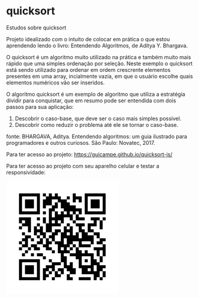 # quicksort

 Estudos sobre quicksort

Projeto idealizado com o intuito de colocar em prática o que estou aprendendo lendo o livro: Entendendo Algoritmos, de Aditya Y. Bhargava.

O quicksort é um algoritmo muito utilizado na prática e também muito mais rápido que uma simples ordenação por seleção. Neste exemplo o quicksort está sendo utilizado para ordenar em ordem crescrente elementos presentes em uma array, incialmente vazia, em que o usuário escolhe quais elementos numéricos vão ser inseridos. 

O algoritmo quicksort é um exemplo de algoritmo que utiliza a estratégia dividir para conquistar, que em resumo pode ser entendida com dois passos para sua aplicação:
1. Descobrir o caso-base, que deve ser o caso mais simples possível.
2. Descobrir como reduzir o problema até ele se tornar o caso-base.

fonte: BHARGAVA, Aditya. Entendendo algoritmos: um guia ilustrado para programadores e outros curiosos. São Paulo: Novatec, 2017.

Para ter acesso ao projeto: https://guicampe.github.io/quicksort-js/

Para ter acesso ao projeto com seu aparelho celular e testar a responsividade:

![QR Code](./imagens/qr-code.png)
